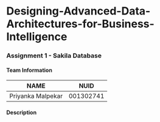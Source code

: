 # Designing-Advanced-Data-Architectures-for-Business-Intelligence


### Assignment 1 - Sakila Database

#### Team Information

| NAME              |     NUID        |
|------------------ |-----------------|
| Priyanka Malpekar |   001302741     |



#### Description






